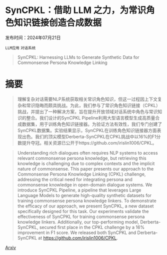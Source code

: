 # SynCPKL：借助 LLM 之力，为常识角色知识链接创造合成数据

发布时间：2024年07月21日

`LLM应用` `对话系统`

> SynCPKL: Harnessing LLMs to Generate Synthetic Data for Commonsense Persona Knowledge Linking

# 摘要

> 理解复杂对话需要NLP系统获取相关常识角色知识，但这一过程因上下文复杂和常识隐晦而颇具挑战。为此，我们参与了常识角色知识链接（CPKL）挑战，并提出了一种解决方案，旨在提升开放领域对话系统中角色与常识知识的整合。我们设计的SynCPKL Pipeline利用大型语言模型生成高质量合成数据集，用于训练角色知识链接器。为验证方法有效性，我们专门创建了SynCPKL数据集。实验结果显示，SynCPKL在训练角色知识链接器方面表现出色。我们的顶尖模型Derberta-SynCPKL在CPKL挑战中以16%的F1分数提升夺冠。相关资源已公开于https://github.com/irislin1006/CPKL。

> Understanding rich dialogues often requires NLP systems to access relevant commonsense persona knowledge, but retrieving this knowledge is challenging due to complex contexts and the implicit nature of commonsense. This paper presents our approach to the Commonsense Persona Knowledge Linking (CPKL) challenge, addressing the critical need for integrating persona and commonsense knowledge in open-domain dialogue systems. We introduce SynCPKL Pipeline, a pipeline that leverages Large Language Models to generate high-quality synthetic datasets for training commonsense persona knowledge linkers. To demonstrate the efficacy of our approach, we present SynCPKL, a new dataset specifically designed for this task. Our experiments validate the effectiveness of SynCPKL for training commonsense persona knowledge linkers. Additionally, our top-performing model, Derberta-SynCPKL, secured first place in the CPKL challenge by a 16% improvement in F1 score. We released both SynCPKL and Derberta-SynCPKL at https://github.com/irislin1006/CPKL.

[Arxiv](https://arxiv.org/abs/2407.15281)